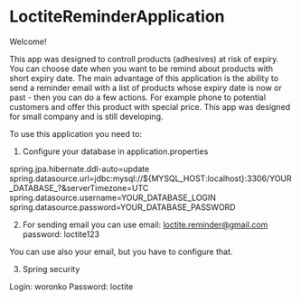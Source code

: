 # LoctiteReminderApplication

Welcome!

This app was designed to controll products (adhesives) at risk of expiry. You can choose date when you want to be remind about products with short expiry date. 
The main advantage of this application is the ability to send a reminder email with a list of products whose expiry date is now or past - then you can do a few actions. For example phone to potential customers and offer this product with special price.
This app was designed for small company and is still developing.

To use this application you need to:

1. Configure your database in application.properties

spring.jpa.hibernate.ddl-auto=update
spring.datasource.url=jdbc:mysql://${MYSQL_HOST:localhost}:3306/YOUR_DATABASE_?&serverTimezone=UTC
spring.datasource.username=YOUR_DATABASE_LOGIN
spring.datasource.password=YOUR_DATABASE_PASSWORD

2. For sending email you can use email: loctite.reminder@gmail.com   password: loctite123

You can use also your email, but you have to configure that.

3. Spring security

Login: woronko
Password: loctite
